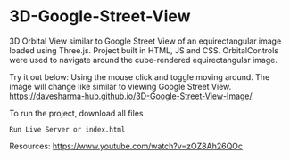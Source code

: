 # 3D-Google-Street-View
3D Orbital View similar to Google Street View of an equirectangular image loaded using Three.js. Project built in HTML, JS and CSS.
OrbitalControls were used to navigate around the cube-rendered equirectangular image.

Try it out below: Using the mouse click and toggle moving around. The image will change like similar to viewing Google Street View.
https://davesharma-hub.github.io/3D-Google-Street-View-Image/

To run the project, download all files
```
Run Live Server or index.html 
```
Resources: https://www.youtube.com/watch?v=zOZ8Ah26QOc
